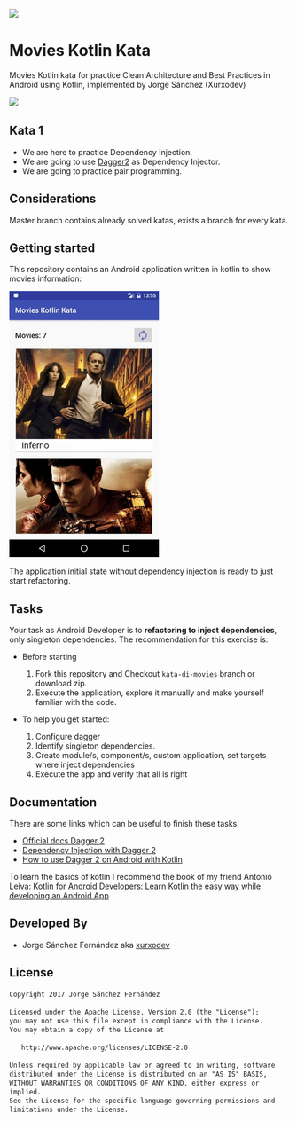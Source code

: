 
![](http://xurxodev.com/content/images/2017/04/xurxodev-readme.png) 
#  Movies Kotlin Kata
Movies Kotlin kata for practice Clean Architecture and Best Practices in Android using Kotlin, implemented by Jorge Sánchez (Xurxodev)

![](http://xurxodev.com/content/images/2017/06/kotlin_dagger2.jpg)

## Kata 1

- We are here to practice Dependency Injection.
- We are going to use [Dagger2](https://google.github.io/dagger/) as Dependency Injector.
- We are going to practice pair programming.

## Considerations 

Master branch contains already solved katas, exists a branch for every kata.

## Getting started

This repository contains an Android application written in kotlin to show movies information:

![](/art/movies.gif)

The application initial state without dependency injection is ready to just start refactoring. 

## Tasks

Your task as Android Developer is to **refactoring to inject dependencies**, only singleton dependencies.
The recommendation for this exercise is:

  * Before starting
    1. Fork this repository and Checkout `kata-di-movies` branch or download zip.
    3. Execute the application, explore it manually and make yourself familiar with the code.

  * To help you get started:     
    1. Configure dagger 
    2. Identify singleton dependencies.
    3. Create module/s, component/s, custom application, set targets where inject dependencies
    4. Execute the app and verify that all is right
    
## Documentation

There are some links which can be useful to finish these tasks:

* [Official docs Dagger 2](https://google.github.io/dagger/)
* [Dependency Injection with Dagger 2](https://guides.codepath.com/android/Dependency-Injection-with-Dagger-2)
* [How to use Dagger 2 on Android with Kotlin](https://antonioleiva.com/dagger-android-kotlin/)

To learn the basics of kotlin I recommend the book of my friend Antonio Leiva:
[Kotlin for Android Developers: Learn Kotlin the easy way while developing an Android App](https://www.amazon.com/gp/product/1530075610?tag=xurxodev_github-20)

## Developed By

* Jorge Sánchez Fernández aka [xurxodev](https://twitter.com/xurxodev)

## License


    Copyright 2017 Jorge Sánchez Fernández

    Licensed under the Apache License, Version 2.0 (the "License");
    you may not use this file except in compliance with the License.
    You may obtain a copy of the License at

       http://www.apache.org/licenses/LICENSE-2.0

    Unless required by applicable law or agreed to in writing, software
    distributed under the License is distributed on an "AS IS" BASIS,
    WITHOUT WARRANTIES OR CONDITIONS OF ANY KIND, either express or implied.
    See the License for the specific language governing permissions and
    limitations under the License.
